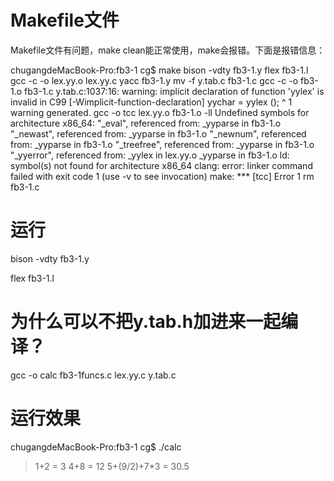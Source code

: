 Makefile文件
===========================
Makefile文件有问题，make clean能正常使用，make会报错。下面是报错信息：

chugangdeMacBook-Pro:fb3-1 cg$ make
bison -vdty fb3-1.y
flex fb3-1.l
gcc    -c -o lex.yy.o lex.yy.c
yacc  fb3-1.y 
mv -f y.tab.c fb3-1.c
gcc    -c -o fb3-1.o fb3-1.c
y.tab.c:1037:16: warning: implicit declaration of function 'yylex' is invalid in C99 [-Wimplicit-function-declaration]
      yychar = yylex ();
               ^
1 warning generated.
gcc -o tcc lex.yy.o fb3-1.o -ll
Undefined symbols for architecture x86_64:
  "_eval", referenced from:
      _yyparse in fb3-1.o
  "_newast", referenced from:
      _yyparse in fb3-1.o
  "_newnum", referenced from:
      _yyparse in fb3-1.o
  "_treefree", referenced from:
      _yyparse in fb3-1.o
  "_yyerror", referenced from:
      _yylex in lex.yy.o
      _yyparse in fb3-1.o
ld: symbol(s) not found for architecture x86_64
clang: error: linker command failed with exit code 1 (use -v to see invocation)
make: *** [tcc] Error 1
rm fb3-1.c

运行
============
bison -vdty  fb3-1.y

flex fb3-1.l

# 为什么可以不把y.tab.h加进来一起编译？
gcc -o calc fb3-1funcs.c  lex.yy.c y.tab.c

运行效果
================
chugangdeMacBook-Pro:fb3-1 cg$ ./calc 
> 1+2
=    3
> 4+8
=   12
> 5+(9/2)+7*3
= 30.5





